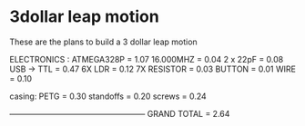 # 3dollar leap motion
These are the plans to build a 3 dollar leap motion

ELECTRONICS :
ATMEGA328P          = 1.07
16.000MHZ           = 0.04
2 x 22pF            = 0.08
USB -> TTL          = 0.47
6X  LDR 		        = 0.12
7X RESISTOR         = 0.03
BUTTON  	          = 0.01
WIRE                = 0.10

casing: 
PETG    		        = 0.30
standoffs           = 0.20
screws  		        = 0.24

—————————————————
GRAND TOTAL         = 2.64

